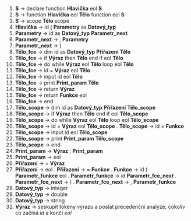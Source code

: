  1. __S__ 			→	declare  function __Hlavička__ eol __S__
 2. __S__			→	function __Hlavička__ eol __Tělo__ function eol __S__
 3. __S__			→	scope __Tělo__ scope
 5. __Hlavička__		→	id ( __Parametry__ as __Datový_typ__
 6. __Parametry__		→	id as __Datový_typ__ __Parametr_next__
 7. __Parametr_next__		→	, __Parametry__
 8. __Parametr_next__		→	)
 9. __Tělo_fce__		→	dim id as __Datový_typ__ __Přiřazení__ __Tělo__
10. __Tělo_fce__		→	if __Výraz__ then __Tělo__ end if eol __Tělo__
11. __Tělo_fce__		→	do while __Výraz__ eol __Tělo__ loop eol __Tělo__
12. __Tělo_fce__		→	id = __Výraz__ eol __Tělo__
13. __Tělo_fce__		→	input id eol __Tělo__
14. __Tělo_fce__		→	print __Print_param__ __Tělo__
15. __Tělo_fce__		→	return __Výraz__ 
15. __Tělo_fce__		→	return __Funkce__ eol
16. __Tělo_fce__		→	end
17. __Tělo_scope__		→	dim id as __Datový_typ__ __Přiřazení__ __Tělo_scope__
18. __Tělo_scope__		→	if __Výraz__ then __Tělo__ end if eol __Tělo_scope__
19. __Tělo_scope__		→	do while __Výraz__ eol __Tělo__ loop eol __Tělo_scope__
20. __Tělo_scope__		→	id = __Výraz__ eol __Tělo_scope__
. __Tělo_scope__		→	id = __Funkce__
21. __Tělo_scope__		→	input id eol __Tělo_scope__
22. __Tělo_scope__		→	print __Print_param__ __Tělo_scope__
23. __Tělo_scope__		→	end
24. __Print_param__		→	__Výraz__ ; __Print_param__
25. __Print_param__		→	eol
26. __Přiřazení__		→	= __Výraz__
27. __Přiřazení__		→	eol
. __Přiřazení__			→	= __Funkce__
. __Funkce__			→	id ( __Parametr_funkce__ eol
. __Parametr_funkce__		→	id __Parametr_fce_next__
. __Parametr_fce_next__		→	)
. __Parametr_fce_next__		→	, __Parametr_funkce__
28. __Datový_typ__		→	integer
29. __Datový_typ__		→	double
30. __Datový_typ__		→	string
31. __Výraz__			→	seskupit tokeny výrazu a poslat precedenční analýze,
							cokoliv co začíná _id_ a končí _eol_
